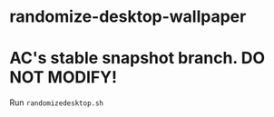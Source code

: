 # randomize-desktop-wallpaper

# AC's stable snapshot branch. DO NOT MODIFY!

Run `randomizedesktop.sh`
